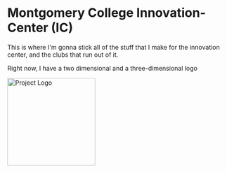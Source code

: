 # Montgomery College Innovation-Center (IC)

This is where I'm gonna stick all of the stuff that I make for the innovation center, and the clubs that run out of it.

Right now, I have a two dimensional and a three-dimensional logo

<img src="logo/IC_logo_png.png" alt="Project Logo" width="200">

